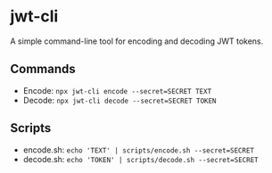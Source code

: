 # jwt-cli
A simple command-line tool for encoding and decoding JWT tokens.

## Commands
- Encode: `npx jwt-cli encode --secret=SECRET TEXT`
- Decode: `npx jwt-cli decode --secret=SECRET TOKEN`

## Scripts
- encode.sh: `echo 'TEXT' | scripts/encode.sh --secret=SECRET`
- decode.sh: `echo 'TOKEN' | scripts/decode.sh --secret=SECRET`
